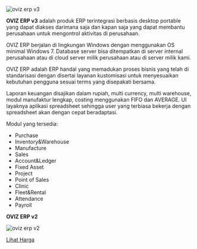 
![oviz erp v3](https://github.com/user-attachments/assets/afd5c21a-f7dc-4bc0-b61e-5eb6ffc39eb0) 


**OVIZ ERP v3** adalah produk ERP terintegrasi berbasis desktop portable yang dapat diakses darimana saja dan kapan saja yang dapat membantu perusahaan untuk mengontrol aktivitas di perusahaan.

OVIZ ERP berjalan di lingkungan Windows dengan menggunakan OS minimal Windows 7. Database server bisa ditempatkan di server internal perusahaan atau di cloud server milik perusahaan atau di server milik kami.

OVIZ ERP adalah ERP handal yang memadukan proses bisnis yang telah di standarisasi dengan disertai layanan kustomisasi untuk menyesuaikan kebutuhan pengguna sesuai terms yang disepakati bersama.

Laporan keuangan disajikan dalam rupiah, multi currency, multi warehouse, modul manufaktur lengkap, costing menggunakan FIFO dan AVERAGE. UI layaknya aplikasi spreadsheet sehingga user yang terbiasa bekerja dengan spreadsheet akan dengan cepat beradaptasi.

Modul yang tersedia:
- Purchase
- Inventory&Warehouse
- Manufacture
- Sales
- Account&Ledger
- Fixed Asset
- Project
- Point of Sales
- Clinic
- Fleet&Rental
- Attendance
- Payroll


**OVIZ ERP v2**

![oviz erp v2](https://github.com/user-attachments/assets/8fbd9a12-79f3-4d6a-a781-b22ed6eee495)


<a href="https://oviz.co.id/harga/"> Lihat Harga </a>
